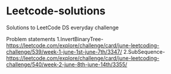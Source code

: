 # Leetcode-solutions
Solutions to LeetCode DS everyday challenge

Problem statements 
1.InvertBinaryTree- https://leetcode.com/explore/challenge/card/june-leetcoding-challenge/539/week-1-june-1st-june-7th/3347/
2.SubSequence- https://leetcode.com/explore/challenge/card/june-leetcoding-challenge/540/week-2-june-8th-june-14th/3355/
